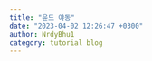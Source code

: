 ```yaml
---
title: "윤드 야동"
date: "2023-04-02 12:26:47 +0300"
author: NrdyBhu1
category: tutorial blog
---
```

